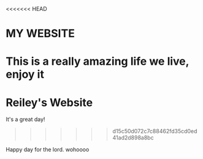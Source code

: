 <<<<<<< HEAD
# MY WEBSITE

This is a really amazing life we live, enjoy it
=======
# Reiley's Website

It's a great day!
>>>>>>> d15c50d072c7c88462fd35cd0ed41ad2d898a8bc
>>>>>>>
Happy day
for the lord. wohoooo


